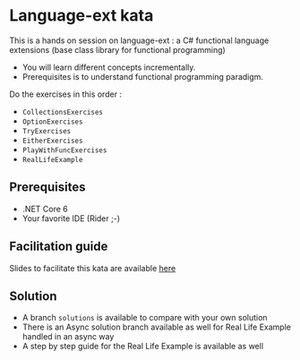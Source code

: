 # Language-ext kata

This is a hands on session on language-ext : a C# functional language extensions (base class library for functional programming)
* You will learn different concepts incrementally.
* Prerequisites is to understand functional programming paradigm. 

Do the exercises in this order :

* `CollectionsExercises`
* `OptionExercises`
* `TryExercises`
* `EitherExercises`
* `PlayWithFuncExercises`
* `RealLifeExample`

## Prerequisites
* .NET Core 6
* Your favorite IDE (Rider ;-)

## Facilitation guide
Slides to facilitate this kata are available [here](https://github.com/ythirion/language-ext-kata/blob/main/files/fp-made-easy-in-C%23.pdf)

## Solution
* A branch `solutions` is available to compare with your own solution
* There is an Async solution branch available as well for Real Life Example handled in an async way 
* A step by step guide for the Real Life Example is available as well
